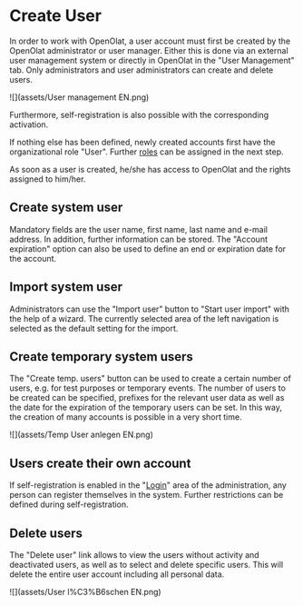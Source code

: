 # Create User

In order to work with OpenOlat, a user account must first be created by the
OpenOlat administrator or user manager. Either this is done via an external
user management system or directly in OpenOlat in the "User Management" tab.
Only administrators and user administrators can create and delete users.

![](assets/User management EN.png)

Furthermore, self-registration is also possible with the corresponding
activation.

If nothing else has been defined, newly created accounts first have the
organizational role "User". Further [roles](Configure_User.md) can be
assigned in the next step.

As soon as a user is created, he/she has access to OpenOlat and the rights
assigned to him/her.

## Create system user

Mandatory fields are the user name, first name, last name and e-mail address.
In addition, further information can be stored. The "Account expiration"
option can also be used to define an end or expiration date for the account.

## Import system user

Administrators can use the "Import user" button to "Start user import" with
the help of a wizard. The currently selected area of the left navigation is
selected as the default setting for the import.

## Create temporary system users

The "Create temp. users" button can be used to create a certain number of
users, e.g. for test purposes or temporary events. The number of users to be
created can be specified, prefixes for the relevant user data as well as the
date for the expiration of the temporary users can be set. In this way, the
creation of many accounts is possible in a very short time.

![](assets/Temp User anlegen EN.png)

  

## Users create their own account

If self-registration is enabled in the "[Login](../administration/Login.de.md)" area of the
administration, any person can register themselves in the system. Further
restrictions can be defined during self-registration.

## Delete users

The "Delete user" link allows to view the users without activity and
deactivated users, as well as to select and delete specific users. This will
delete the entire user account including all personal data.

![](assets/User l%C3%B6schen EN.png)

  

  

